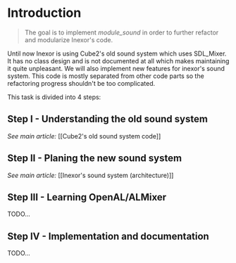 # Introduction

> The goal is to implement *module_sound* in order to further refactor and modularize Inexor's code.

Until now Inexor is using Cube2's old sound system which uses SDL_Mixer. It has no class design and is not documented at all which makes maintaining it quite unpleasant. We will also implement new features for inexor's sound system.
This code is mostly separated from other code parts so the refactoring progress shouldn't be too complicated.

This task is divided into 4 steps:

## Step I - Understanding the old sound system
_See main article:_ [[Cube2's old sound system code]]

## Step II - Planing the new sound system
_See main article:_ [[Inexor's sound system (architecture)]]

## Step III - Learning OpenAL/ALMixer
TODO...

## Step IV - Implementation and documentation
TODO...
